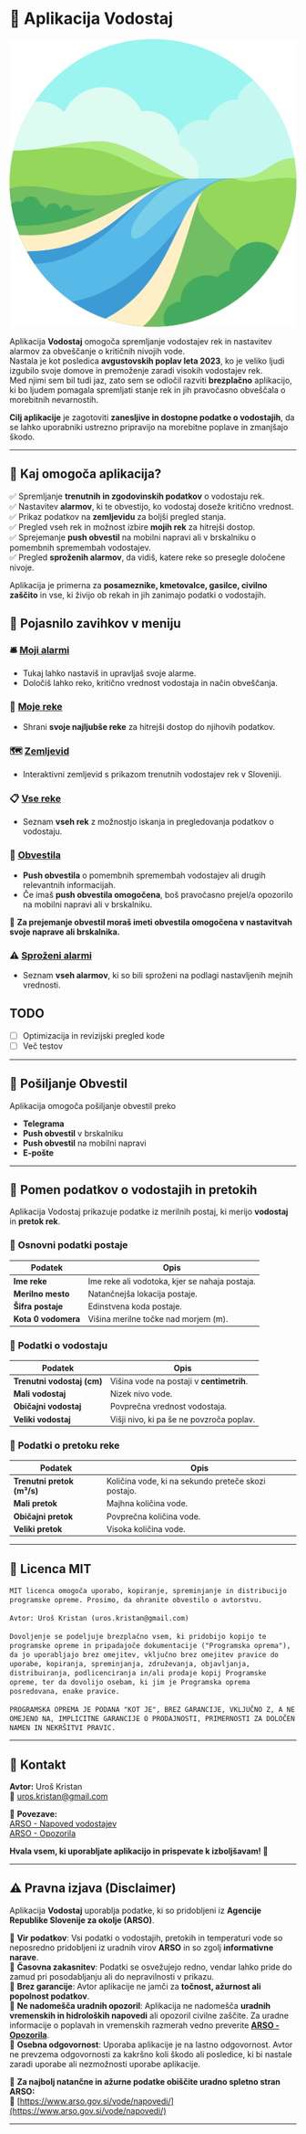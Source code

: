 

# 🌊 Aplikacija Vodostaj

![icon.png](icon.png)

Aplikacija **Vodostaj** omogoča spremljanje vodostajev rek in nastavitev alarmov za obveščanje o kritičnih nivojih vode.  
Nastala je kot posledica **avgustovskih poplav leta 2023**, ko je veliko ljudi izgubilo svoje domove in premoženje zaradi visokih vodostajev rek.  
Med njimi sem bil tudi jaz, zato sem se odločil razviti **brezplačno** aplikacijo, ki bo ljudem pomagala spremljati stanje rek in jih pravočasno obveščala o morebitnih nevarnostih.

**Cilj aplikacije** je zagotoviti **zanesljive in dostopne podatke o vodostajih**, da se lahko uporabniki ustrezno pripravijo na morebitne poplave in zmanjšajo škodo.

---

## 📌 Kaj omogoča aplikacija?
✅ Spremljanje **trenutnih in zgodovinskih podatkov** o vodostaju rek.  
✅ Nastavitev **alarmov**, ki te obvestijo, ko vodostaj doseže kritično vrednost.  
✅ Prikaz podatkov na **zemljevidu** za boljši pregled stanja.  
✅ Pregled vseh rek in možnost izbire **mojih rek** za hitrejši dostop.  
✅ Sprejemanje **push obvestil** na mobilni napravi ali v brskalniku o pomembnih spremembah vodostajev.  
✅ Pregled **sproženih alarmov**, da vidiš, katere reke so presegle določene nivoje.

Aplikacija je primerna za **posameznike, kmetovalce, gasilce, civilno zaščito** in vse, ki živijo ob rekah in jih zanimajo podatki o vodostajih.



## 📖 Pojasnilo zavihkov v meniju

### 🛎️ **[Moji alarmi](/moji-alarmi)**
- Tukaj lahko nastaviš in upravljaš svoje alarme.
- Določiš lahko reko, kritično vrednost vodostaja in način obveščanja.

### 🌊 **[Moje reke](/moje-reke)**
- Shrani **svoje najljubše reke** za hitrejši dostop do njihovih podatkov.

### 🗺️ **[Zemljevid](/zemljevid)**
- Interaktivni zemljevid s prikazom trenutnih vodostajev rek v Sloveniji.

### 📋 **[Vse reke](/vse-reke)**
- Seznam **vseh rek** z možnostjo iskanja in pregledovanja podatkov o vodostaju.

### 🔔 **[Obvestila](/obvestila)**
- **Push obvestila** o pomembnih spremembah vodostajev ali drugih relevantnih informacijah.
- Če imaš **push obvestila omogočena**, boš pravočasno prejel/a opozorilo na mobilni napravi ali v brskalniku.

📌 **Za prejemanje obvestil moraš imeti obvestila omogočena v nastavitvah svoje naprave ali brskalnika.**

### ⚠️ **[Sproženi alarmi](sprozeni-alarmi)**
- Seznam **vseh alarmov**, ki so bili sproženi na podlagi nastavljenih mejnih vrednosti.


## TODO

- [ ] Optimizacija in revizijski pregled kode
- [ ] Več testov
---

## 🔔 Pošiljanje Obvestil 

Aplikacija omogoča pošiljanje obvestil preko
- **Telegrama**
- **Push obvestil** v brskalniku
- **Push obvestil** na mobilni napravi
- **E-pošte**


---

## 📏 Pomen podatkov o vodostajih in pretokih
Aplikacija Vodostaj prikazuje podatke iz merilnih postaj, ki merijo **vodostaj** in **pretok rek**.

### 📌 **Osnovni podatki postaje**
| **Podatek** | **Opis** |
|------------|---------|
| **Ime reke** | Ime reke ali vodotoka, kjer se nahaja postaja. |
| **Merilno mesto** | Natančnejša lokacija postaje. |
| **Šifra postaje** | Edinstvena koda postaje. |
| **Kota 0 vodomera** | Višina merilne točke nad morjem (m). |

### 📌 **Podatki o vodostaju**
| **Podatek** | **Opis** |
|------------|---------|
| **Trenutni vodostaj (cm)** | Višina vode na postaji v **centimetrih**. |
| **Mali vodostaj** | Nizek nivo vode. |
| **Običajni vodostaj** | Povprečna vrednost vodostaja. |
| **Veliki vodostaj** | Višji nivo, ki pa še ne povzroča poplav. |

### 📌 **Podatki o pretoku reke**
| **Podatek** | **Opis** |
|------------|---------|
| **Trenutni pretok (m³/s)** | Količina vode, ki na sekundo preteče skozi postajo. |
| **Mali pretok** | Majhna količina vode. |
| **Običajni pretok** | Povprečna količina vode. |
| **Veliki pretok** | Visoka količina vode. |

---

## 📜 Licenca MIT
```
MIT licenca omogoča uporabo, kopiranje, spreminjanje in distribucijo programske opreme. Prosimo, da ohranite obvestilo o avtorstvu.

Avtor: Uroš Kristan (uros.kristan@gmail.com)

Dovoljenje se podeljuje brezplačno vsem, ki pridobijo kopijo te programske opreme in pripadajoče dokumentacije ("Programska oprema"), da jo uporabljajo brez omejitev, vključno brez omejitev pravice do uporabe, kopiranja, spreminjanja, združevanja, objavljanja, distribuiranja, podlicenciranja in/ali prodaje kopij Programske opreme, ter da dovolijo osebam, ki jim je Programska oprema posredovana, enake pravice.

PROGRAMSKA OPREMA JE PODANA "KOT JE", BREZ GARANCIJE, VKLJUČNO Z, A NE OMEJENO NA, IMPLICITNE GARANCIJE O PRODAJNOSTI, PRIMERNOSTI ZA DOLOČEN NAMEN IN NEKRŠITVI PRAVIC.
```

---

## 📧 Kontakt
**Avtor:** Uroš Kristan  
📧 [uros.kristan@gmail.com](mailto:uros.kristan@gmail.com)

🔗 **Povezave:**  
[ARSO - Napoved vodostajev](https://www.arso.gov.si/vode/napovedi/)  
[ARSO - Opozorila](https://www.arso.gov.si/vode/opozorila/)

**Hvala vsem, ki uporabljate aplikacijo in prispevate k izboljšavam! 🙌**

---

## ⚠️ Pravna izjava (Disclaimer)

Aplikacija **Vodostaj** uporablja podatke, ki so pridobljeni iz **Agencije Republike Slovenije za okolje (ARSO)**.

🔹 **Vir podatkov**: Vsi podatki o vodostajih, pretokih in temperaturi vode so neposredno pridobljeni iz uradnih virov **ARSO** in so zgolj **informativne narave**.  
🔹 **Časovna zakasnitev**: Podatki se osvežujejo redno, vendar lahko pride do zamud pri posodabljanju ali do nepravilnosti v prikazu.  
🔹 **Brez garancije**: Avtor aplikacije ne jamči za **točnost, ažurnost ali popolnost podatkov**.  
🔹 **Ne nadomešča uradnih opozoril**: Aplikacija ne nadomešča **uradnih vremenskih in hidroloških napovedi** ali opozoril civilne zaščite. Za uradne informacije o poplavah in vremenskih razmerah vedno preverite **[ARSO - Opozorila](https://www.arso.gov.si/vode/opozorila/)**.  
🔹 **Osebna odgovornost**: Uporaba aplikacije je na lastno odgovornost. Avtor ne prevzema odgovornosti za kakršno koli škodo ali posledice, ki bi nastale zaradi uporabe ali nezmožnosti uporabe aplikacije.

📌 **Za najbolj natančne in ažurne podatke obiščite uradno spletno stran ARSO:**  
🔗 [https://www.arso.gov.si/vode/napovedi/](https://www.arso.gov.si/vode/napovedi/)

---

